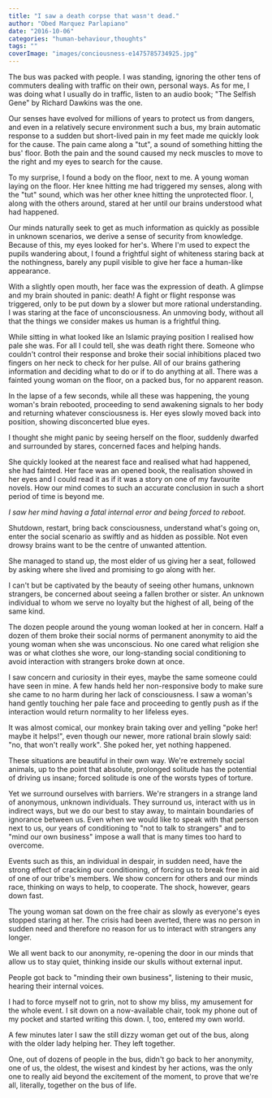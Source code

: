 ```yaml
---
title: "I saw a death corpse that wasn't dead."
author: "Obed Marquez Parlapiano"
date: "2016-10-06"
categories: "human-behaviour,thoughts"
tags: ""
coverImage: "images/conciousness-e1475785734925.jpg"
---
```


The bus was packed with people. I was standing, ignoring the other tens of commuters dealing with traffic on their own, personal ways. As for me, I was doing what I usually do in traffic, listen to an audio book; "The Selfish Gene" by Richard Dawkins was the one.

Our senses have evolved for millions of years to protect us from dangers, and even in a relatively secure environment such a bus, my brain automatic response to a sudden but short-lived pain in my feet made me quickly look for the cause. The pain came along a "tut", a sound of something hitting the bus' floor. Both the pain and the sound caused my neck muscles to move to the right and my eyes to search for the cause.

To my surprise, I found a body on the floor, next to me. A young woman laying on the floor. Her knee hitting me had triggered my senses, along with the "tut" sound, which was her other knee hitting the unprotected floor. I, along with the others around, stared at her until our brains understood what had happened.

Our minds naturally seek to get as much information as quickly as possible in unknown scenarios, we derive a sense of security from knowledge. Because of this, my eyes looked for her's. Where I'm used to expect the pupils wandering about, I found a frightful sight of whiteness staring back at the nothingness, barely any pupil visible to give her face a human-like appearance.

With a slightly open mouth, her face was the expression of death. A glimpse and my brain shouted in panic: death! A fight or flight response was triggered, only to be put down by a slower but more rational understanding. I was staring at the face of unconsciousness. An unmoving body, without all that the things we consider makes us human is a frightful thing.

While sitting in what looked like an Islamic praying position I realised how pale she was. For all I could tell, she was death right there. Someone who couldn't control their response and broke their social inhibitions placed two fingers on her neck to check for her pulse. All of our brains gathering information and deciding what to do or if to do anything at all. There was a fainted young woman on the floor, on a packed bus, for no apparent reason.

In the lapse of a few seconds, while all these was happening, the young woman's brain rebooted, proceeding to send awakening signals to her body and returning whatever consciousness is. Her eyes slowly moved back into position, showing disconcerted blue eyes.

I thought she might panic by seeing herself on the floor, suddenly dwarfed and surrounded by stares, concerned faces and helping hands.

She quickly looked at the nearest face and realised what had happened, she had fainted. Her face was an opened book, the realisation showed in her eyes and I could read it as if it was a story on one of my favourite novels. How our mind comes to such an accurate conclusion in such a short period of time is beyond me.

_I saw her mind having a fatal internal error and being forced to reboot._

Shutdown, restart, bring back consciousness, understand what's going on, enter the social scenario as swiftly and as hidden as possible. Not even drowsy brains want to be the centre of unwanted attention.

She managed to stand up, the most elder of us giving her a seat, followed by asking where she lived and promising to go along with her.

I can't but be captivated by the beauty of seeing other humans, unknown strangers, be concerned about seeing a fallen brother or sister. An unknown individual to whom we serve no loyalty but the highest of all, being of the same kind.

The dozen people around the young woman looked at her in concern. Half a dozen of them broke their social norms of permanent anonymity to aid the young woman when she was unconscious. No one cared what religion she was or what clothes she wore, our long-standing social conditioning to avoid interaction with strangers broke down at once.

I saw concern and curiosity in their eyes, maybe the same someone could have seen in mine. A few hands held her non-responsive body to make sure she came to no harm during her lack of consciousness. I saw a woman's hand gently touching her pale face and proceeding to gently push as if the interaction would return normality to her lifeless eyes.

It was almost comical, our monkey brain taking over and yelling "poke her! maybe it helps!", even though our newer, more rational brain slowly said: "no, that won't really work". She poked her, yet nothing happened.

These situations are beautiful in their own way. We're extremely social animals, up to the point that absolute, prolonged solitude has the potential of driving us insane; forced solitude is one of the worsts types of torture.

Yet we surround ourselves with barriers. We're strangers in a strange land of anonymous, unknown individuals. They surround us, interact with us in indirect ways, but we do our best to stay away, to maintain boundaries of ignorance between us. Even when we would like to speak with that person next to us, our years of conditioning to "not to talk to strangers" and to "mind our own business" impose a wall that is many times too hard to overcome.

Events such as this, an individual in despair, in sudden need, have the strong effect of cracking our conditioning, of forcing us to break free in aid of one of our tribe's members. We show concern for others and our minds race, thinking on ways to help, to cooperate. The shock, however, gears down fast.

The young woman sat down on the free chair as slowly as everyone's eyes stopped staring at her. The crisis had been averted, there was no person in sudden need and therefore no reason for us to interact with strangers any longer.

We all went back to our anonymity, re-opening the door in our minds that allow us to stay quiet, thinking inside our skulls without external input.

People got back to "minding their own business", listening to their music, hearing their internal voices.

I had to force myself not to grin, not to show my bliss, my amusement for the whole event. I sit down on a now-available chair, took my phone out of my pocket and started writing this down. I, too, entered my own world.

A few minutes later I saw the still dizzy woman get out of the bus, along with the older lady helping her. They left together.

One, out of dozens of people in the bus, didn't go back to her anonymity, one of us, the oldest, the wisest and kindest by her actions, was the only one to really aid beyond the excitement of the moment, to prove that we're all, literally, together on the bus of life.
